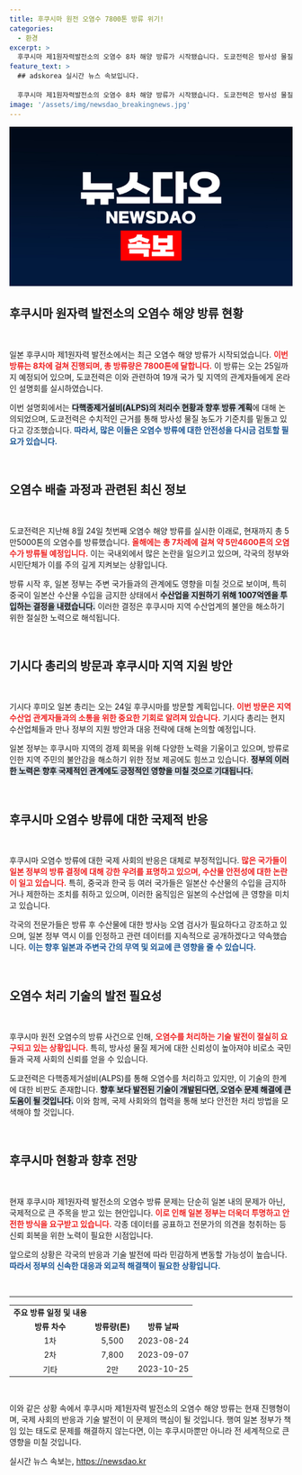 ```yaml
---
title: 후쿠시마 원전 오염수 7800톤 방류 위기!
categories:
  - 환경
excerpt: >
  후쿠시마 제1원자력발전소의 오염수 8차 해양 방류가 시작됐습니다. 도쿄전력은 방사성 물질 농도가 기준치를 하회한다고 주장하며, 기시다 총리는 수산업 지원을 위한 방문을 계획하고 있습니다.
feature_text: >
  ## adskorea 실시간 뉴스 속보입니다.

  후쿠시마 제1원자력발전소의 오염수 8차 해양 방류가 시작됐습니다. 도쿄전력은 방사성 물질 농도가 기준치를 하회한다고 주장하며, 기시다 총리는 수산업 지원을 위한 방문을 계획하고 있습니다.
image: '/assets/img/newsdao_breakingnews.jpg'
---
```


<p><img src="/assets/img/newsdao_breakingnews.jpg" alt="adskorea 속보" /></p>

<h2 data-ke-size="size26">후쿠시마 원자력 발전소의 오염수 해양 방류 현황</h2>

<p data-ke-size="size16">&nbsp;</p>

<p>일본 후쿠시마 제1원자력 발전소에서는 최근 오염수 해양 방류가 시작되었습니다. <b><span style="color: #ee2323;">이번 방류는 8차에 걸쳐 진행되며, 총 방류량은 7800톤에 달합니다.</span></b> 이 방류는 오는 25일까지 예정되어 있으며, 도쿄전력은 이와 관련하여 19개 국가 및 지역의 관계자들에게 온라인 설명회를 실시하였습니다.</p>

<p>이번 설명회에서는 <b><span style="background-color: #21538527;">다핵종제거설비(ALPS)의 처리수 현황과 향후 방류 계획</span></b>에 대해 논의되었으며, 도쿄전력은 수치적인 근거를 통해 방사성 물질 농도가 기준치를 밑돌고 있다고 강조했습니다. <b><span style="color: #1a5490;">따라서, 많은 이들은 오염수 방류에 대한 안전성을 다시금 검토할 필요가 있습니다.</span></b></p>

<p data-ke-size="size16">&nbsp;</p>

<h2 data-ke-size="size26">오염수 배출 과정과 관련된 최신 정보</h2>

<p data-ke-size="size16">&nbsp;</p>

<p>도쿄전력은 지난해 8월 24일 첫번째 오염수 해양 방류를 실시한 이래로, 현재까지 총 5만5000톤의 오염수를 방류했습니다. <b><span style="color: #ee2323;">올해에는 총 7차례에 걸쳐 약 5만4600톤의 오염수가 방류될 예정입니다.</span></b> 이는 국내외에서 많은 논란을 일으키고 있으며, 각국의 정부와 시민단체가 이를 주의 깊게 지켜보는 상황입니다.</p>

<p>방류 시작 후, 일본 정부는 주변 국가들과의 관계에도 영향을 미칠 것으로 보이며, 특히 중국이 일본산 수산물 수입을 금지한 상태에서 <b><span style="background-color: #21538527;">수산업을 지원하기 위해 1007억엔을 투입하는 결정을 내렸습니다.</span></b> 이러한 결정은 후쿠시마 지역 수산업계의 불안을 해소하기 위한 절실한 노력으로 해석됩니다.</p>

<p data-ke-size="size16">&nbsp;</p>

<h2 data-ke-size="size26">기시다 총리의 방문과 후쿠시마 지역 지원 방안</h2>

<p data-ke-size="size16">&nbsp;</p>

<p>기시다 후미오 일본 총리는 오는 24일 후쿠시마를 방문할 계획입니다. <b><span style="color: #ee2323;">이번 방문은 지역 수산업 관계자들과의 소통을 위한 중요한 기회로 알려져 있습니다.</span></b> 기시다 총리는 현지 수산업체들과 만나 정부의 지원 방안과 대응 전략에 대해 논의할 예정입니다.</p>

<p>일본 정부는 후쿠시마 지역의 경제 회복을 위해 다양한 노력을 기울이고 있으며, 방류로 인한 지역 주민의 불안감을 해소하기 위한 정보 제공에도 힘쓰고 있습니다. <b><span style="background-color: #21538527;">정부의 이러한 노력은 향후 국제적인 관계에도 긍정적인 영향을 미칠 것으로 기대됩니다.</span></b></p>

<p data-ke-size="size16">&nbsp;</p>

<h2 data-ke-size="size26">후쿠시마 오염수 방류에 대한 국제적 반응</h2>

<p data-ke-size="size16">&nbsp;</p>

<p>후쿠시마 오염수 방류에 대한 국제 사회의 반응은 대체로 부정적입니다. <b><span style="color: #ee2323;">많은 국가들이 일본 정부의 방류 결정에 대해 강한 우려를 표명하고 있으며, 수산물 안전성에 대한 논란이 일고 있습니다.</span></b> 특히, 중국과 한국 등 여러 국가들은 일본산 수산물의 수입을 금지하거나 제한하는 조치를 취하고 있으며, 이러한 움직임은 일본의 수산업에 큰 영향을 미치고 있습니다.</p>

<p>각국의 전문가들은 방류 후 수산물에 대한 방사능 오염 검사가 필요하다고 강조하고 있으며, 일본 정부 역시 이를 인정하고 관련 데이터를 지속적으로 공개하겠다고 약속했습니다. <b><span style="color: #1a5490;">이는 향후 일본과 주변국 간의 무역 및 외교에 큰 영향을 줄 수 있습니다.</span></b></p>

<p data-ke-size="size16">&nbsp;</p>

<h2 data-ke-size="size26">오염수 처리 기술의 발전 필요성</h2>

<p data-ke-size="size16">&nbsp;</p>

<p>후쿠시마 원전 오염수의 방류 사건으로 인해, <b><span style="color: #ee2323;">오염수를 처리하는 기술 발전이 절실히 요구되고 있는 상황입니다.</span></b> 특히, 방사성 물질 제거에 대한 신뢰성이 높아져야 비로소 국민들과 국제 사회의 신뢰를 얻을 수 있습니다.</p>

<p>도쿄전력은 다핵종제거설비(ALPS)를 통해 오염수를 처리하고 있지만, 이 기술의 한계에 대한 비판도 존재합니다. <b><span style="background-color: #21538527;">향후 보다 발전된 기술이 개발된다면, 오염수 문제 해결에 큰 도움이 될 것입니다.</span></b> 이와 함께, 국제 사회와의 협력을 통해 보다 안전한 처리 방법을 모색해야 할 것입니다.</p>

<p data-ke-size="size16">&nbsp;</p>

<h2 data-ke-size="size26">후쿠시마 현황과 향후 전망</h2>

<p data-ke-size="size16">&nbsp;</p>

<p>현재 후쿠시마 제1원자력 발전소의 오염수 방류 문제는 단순히 일본 내의 문제가 아닌, 국제적으로 큰 주목을 받고 있는 현안입니다. <b><span style="color: #ee2323;">이로 인해 일본 정부는 더욱더 투명하고 안전한 방식을 요구받고 있습니다.</span></b> 각종 데이터를 공표하고 전문가의 의견을 청취하는 등 신뢰 회복을 위한 노력이 필요한 시점입니다.</p>

<p>앞으로의 상황은 각국의 반응과 기술 발전에 따라 민감하게 변동할 가능성이 높습니다. <b><span style="color: #1a5490;">따라서 정부의 신속한 대응과 외교적 해결책이 필요한 상황입니다.</span></b></p>

<p data-ke-size="size16">&nbsp;</p>

<hr>

<table>
    <tr>
        <td style="text-align: center; height: 17px;"><b>주요 방류 일정 및 내용</b></td>
    </tr>
    <tr>
        <td style="text-align: center; height: 17px;"><b>방류 차수</b></td>
        <td style="text-align: center; height: 17px;"><b>방류량(톤)</b></td>
        <td style="text-align: center; height: 17px;"><b>방류 날짜</b></td>
    </tr>
    <tr>
        <td style="text-align: center; height: 17px;">1차</td>
        <td style="text-align: center; height: 17px;">5,500</td>
        <td style="text-align: center; height: 17px;">2023-08-24</td>
    </tr>
    <tr>
        <td style="text-align: center; height: 17px;">2차</td>
        <td style="text-align: center; height: 17px;">7,800</td>
        <td style="text-align: center; height: 17px;">2023-09-07</td>
    </tr>
    <tr>
        <td style="text-align: center; height: 17px;">기타</td>
        <td style="text-align: center; height: 17px;">2만</td>
        <td style="text-align: center; height: 17px;">2023-10-25</td>
    </tr>
</table>

<p data-ke-size="size16">&nbsp;</p>

<p>이와 같은 상황 속에서 후쿠시마 제1원자력 발전소의 오염수 해양 방류는 현재 진행형이며, 국제 사회의 반응과 기술 발전이 이 문제의 핵심이 될 것입니다. 행여 일본 정부가 책임 있는 태도로 문제를 해결하지 않는다면, 이는 후쿠시마뿐만 아니라 전 세계적으로 큰 영향을 미칠 것입니다.</p>
실시간 뉴스 속보는, <a href="https://newsdao.kr" rel="dofollow">https://newsdao.kr</a>


